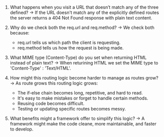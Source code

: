 1. What happens when you visit a URL that doesn’t match any of the three defined?
-> If the URL doesn't match any of the explicitly defined routes the server returns a 404 Not Found response with plain text content.

2. Why do we check both the req.url and req.method?
-> We check both because:
    + req.url tells us which path the client is requesting.
    + req.method tells us how the request is being made.

3. What MIME type (Content-Type) do you set when returning HTML instead of plain 
text?
-> When returining HTML we set the MIME type to 'Content-Type' : 'Text/HTML'.

4. How might this routing logic become harder to manage as routes grow?
-> As route grows this routing logic grows:
    + The if-else chain becomes long, repetitive, and hard to read.
    + It's easy to make mistakes or forget to handle certain methods.
    + Reusing code becomes difficult.
    + Testing or updating specific routes becomes messy.

5. What benefits might a framework offer to simplify this logic?
-> A framework might make the code cleane, more maintainable, and faster to develop.
